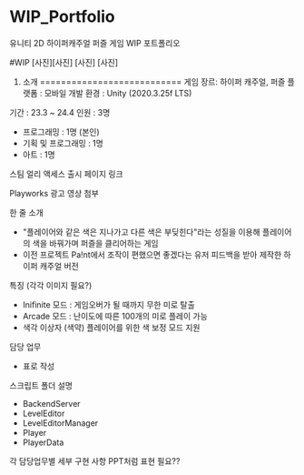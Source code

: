 # WIP_Portfolio
유니티 2D 하이퍼캐주얼 퍼즐 게임 WIP 포트폴리오



#WIP
[사진][사진]
[사진] [사진]

1. 소개
===========================
게임 장르: 하이퍼 캐주얼, 퍼즐
플랫폼 : 모바일
개발 환경 : Unity (2020.3.25f LTS)

기간 : 23.3 ~ 24.4
인원 : 3명
- 프로그래밍 : 1명 (본인)
- 기획 및 프로그래밍 : 1명
- 아트 : 1명

스팀 얼리 액세스 출시
페이지 링크


Playworks 광고 영상 첨부

한 줄 소개
- "플레이어와 같은 색은 지나가고 다른 색은 부딪힌다"라는 성질을 이용해 플레이어의 색을 바꿔가며 퍼즐을 클리어하는 게임
- 이전 프로젝트 Pa!nt에서 조작이 편했으면 좋겠다는 유저 피드백을 받아 제작한 하이퍼 캐주얼 버전

특징 (각각 이미지 필요?)
- Inifinite 모드 : 게임오버가 될 때까지 무한 미로 탈출
- Arcade 모드 : 난이도에 따른 100개의 미로 플레이 가능
- 색각 이상자 (색약) 플레이어를 위한 색 보정 모드 지원
  
담당 업무
- 표로 작성

스크립트 폴더 설명
- BackendServer
- LevelEditor
- LevelEditorManager
- Player
- PlayerData

각 담당업무별 세부 구현 사항 PPT처럼 표현 필요??


